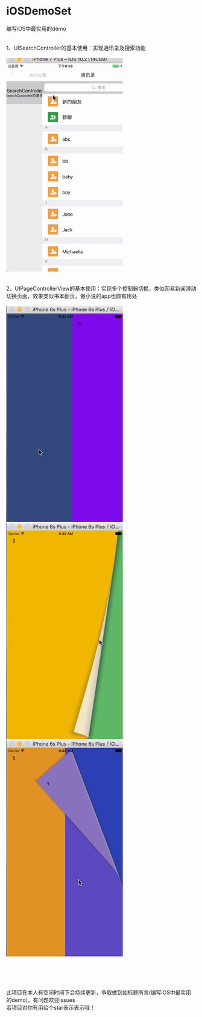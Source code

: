 # iOSDemoSet
编写iOS中最实用的demo

<br>1、UISearchController的基本使用：实现通讯录及搜索功能<br>
<br> ![image](https://raw.githubusercontent.com/iOSHJH/iOSDemoSet/d14220642de7c42ac31179f3a240f00b74571f09/效果图/1UISearchController的基本使用.gif)

<br>2、UIPageControllerView的基本使用：实现多个控制器切换，类似网易新闻滑动切换页面，效果类似书本翻页，做小说的app也颇有用处<br>
<br>![image](https://raw.githubusercontent.com/iOSHJH/iOSDemoSet/master/效果图/page1.gif)
![image](https://raw.githubusercontent.com/iOSHJH/iOSDemoSet/master/效果图/page2.gif)
![image](https://raw.githubusercontent.com/iOSHJH/iOSDemoSet/master/效果图/page3.gif)





<br><br><br><br>此项目在本人有空闲时间下会持续更新，争取做到如标题所言(编写iOS中最实用的demo)，有问题欢迎issues<br>若项目对你有用给个star表示表示哦！
